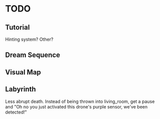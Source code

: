 # TODO

## Tutorial

Hinting system? Other?

## Dream Sequence

## Visual Map

## Labyrinth

Less abrupt death. Instead of being thrown into living_room, get a pause and "Oh no you just activated this drone's purple sensor, we've been detected!"

